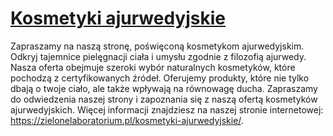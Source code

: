 # [Kosmetyki ajurwedyjskie](https://zielonelaboratorium.pl/kosmetyki-ajurwedyjskie/)

Zapraszamy na naszą stronę, poświęconą kosmetykom ajurwedyjskim. Odkryj tajemnice pielęgnacji ciała i umysłu zgodnie z filozofią ajurwedy. Nasza oferta obejmuje szeroki wybór naturalnych kosmetyków, które pochodzą z certyfikowanych źródeł. Oferujemy produkty, które nie tylko dbają o twoje ciało, ale także wpływają na równowagę ducha. Zapraszamy do odwiedzenia naszej strony i zapoznania się z naszą ofertą kosmetyków ajurwedyjskich. Więcej informacji znajdziesz na naszej stronie internetowej: https://zielonelaboratorium.pl/kosmetyki-ajurwedyjskie/.